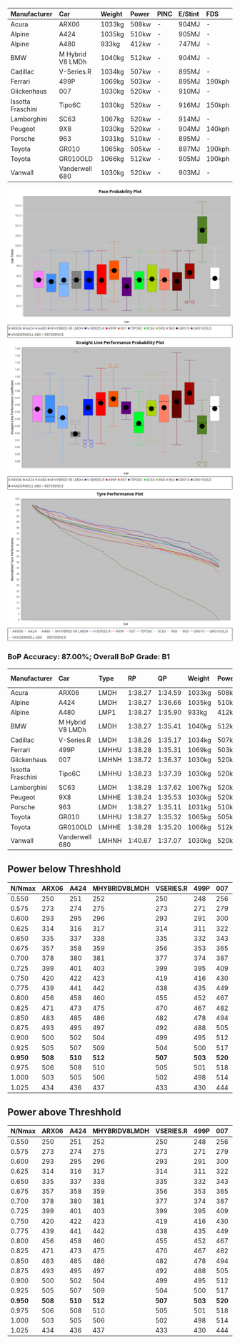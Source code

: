 |Manufacturer|Car|Weight|Power|PINC|E/Stint|FDS|
|:-|:-|:-|:-|:-|:-|:-|
|Acura|ARX06|1033kg|508kw|-|904MJ|-|
|Alpine|A424|1035kg|510kw|-|905MJ|-|
|Alpine|A480|933kg|412kw|-|747MJ|-|
|BMW|M Hybrid V8 LMDh|1040kg|512kw|-|904MJ|-|
|Cadillac|V-Series.R|1034kg|507kw|-|895MJ|-|
|Ferrari|499P|1069kg|503kw|-|895MJ|190kph|
|Glickenhaus|007|1030kg|520kw|-|910MJ|-|
|Issotta Fraschini|Tipo6C|1030kg|520kw|-|916MJ|150kph|
|Lamborghini|SC63|1067kg|520kw|-|914MJ|-|
|Peugeot|9X8|1030kg|520kw|-|904MJ|140kph|
|Porsche|963|1031kg|510kw|-|895MJ|-|
|Toyota|GR010|1065kg|505kw|-|897MJ|190kph|
|Toyota|GR010OLD|1066kg|512kw|-|905MJ|190kph|
|Vanwall|Vanderwell 680|1030kg|520kw|-|903MJ|-|

![PACECHART](./IMG/AUTO.png)
![STRAIGHTLINEPERFORMANCECHART](./IMG/AUTO_sp.png)
![TYREPERFORMANCECHART](./IMG/AUTO_tw.png)

### BoP Accuracy: 87.00%; Overall BoP Grade: B1
|Manufacturer|Car|Type|RP|QP|Weight|Power¹|Threshhold|PINC|Power²|E/Stint|AVG Vmax|FDS|RDLC|L/Stint|BOP-Grade|ModelAccuracy|ModelPoints|Match%|
|:-|:-|:-|:-|:-|:-|:-|:-|:-|:-|:-|:-|:-|:-|:-|:-|:-|:-|:-|
|Acura|ARX06|LMDH|1:38.27|1:34.59|1033kg|508kw|0.0kph|-|508kw|904MJ|304.15kph|-|1.03|29|-C1|100.00%|995|78.20%|
|Alpine|A424|LMDH|1:38.27|1:36.66|1035kg|510kw|0.0kph|-|510kw|905MJ|303.76kph|-|1.03|29|~A1|81.15%|521|99.60%|
|Alpine|A480|LMP1|1:38.27|1:35.90|933kg|412kw|0.0kph|-|412kw|747MJ|299.30kph|-|0.99|27|~A1|67.92%|957|100.00%|
|BMW|M Hybrid V8 LMDh|LMDH|1:38.27|1:35.41|1040kg|512kw|0.0kph|-|512kw|904MJ|299.66kph|-|1.03|29|-A2|98.60%|1690|90.77%|
|Cadillac|V-Series.R|LMDH|1:38.26|1:35.17|1034kg|507kw|0.0kph|-|507kw|895MJ|303.86kph|-|1.03|29|+A2|91.10%|1770|94.59%|
|Ferrari|499P|LMHHU|1:38.28|1:35.31|1069kg|503kw|0.0kph|-|503kw|895MJ|303.82kph|190kph|1.03|29|~A1|84.26%|2292|99.60%|
|Glickenhaus|007|LMHNH|1:38.72|1:36.37|1030kg|520kw|0.0kph|-|520kw|910MJ|307.46kph|-|0.96|29|~A1|94.63%|1605|99.55%|
|Issotta Fraschini|Tipo6C|LMHHU|1:38.23|1:37.39|1030kg|520kw|0.0kph|-|520kw|916MJ|305.51kph|150kph|1.08|29|+B1|66.67%|96|86.39%|
|Lamborghini|SC63|LMDH|1:38.28|1:37.62|1067kg|520kw|0.0kph|-|520kw|914MJ|300.55kph|-|1.02|29|+B1|96.77%|419|88.33%|
|Peugeot|9X8|LMHHE|1:38.24|1:35.53|1030kg|520kw|0.0kph|-|520kw|904MJ|304.45kph|140kph|1.04|29|~A1|83.63%|2468|98.17%|
|Porsche|963|LMDH|1:38.27|1:35.11|1031kg|510kw|0.0kph|-|510kw|895MJ|304.68kph|-|1.03|29|-A2|93.14%|5746|94.28%|
|Toyota|GR010|LMHHU|1:38.27|1:35.32|1065kg|505kw|0.0kph|-|505kw|897MJ|304.41kph|190kph|1.02|29|~A1|87.37%|3154|97.59%|
|Toyota|GR010OLD|LMHHE|1:38.28|1:35.20|1066kg|512kw|0.0kph|-|512kw|905MJ|306.81kph|190kph|1.02|29|~A1|89.81%|1393|96.47%|
|Vanwall|Vanderwell 680|LMHNH|1:40.67|1:37.07|1030kg|520kw|0.0kph|-|520kw|903MJ|300.53kph|-|1.01|29|+Ω2|90.28%|604|-5.54%|

## Power below Threshhold
|N/Nmax|ARX06|A424|MHYBRIDV8LMDH|VSERIES.R|499P|007|TIPO6C|SC63|9X8|963|GR010|GR010OLD|VANDERWELL680|​|RPM|A480|
|:-|:-|:-|:-|:-|:-|:-|:-|:-|:-|:-|:-|:-|:-|:-|:-|:-|
|0.550|250|251|252|250|248|256|256|256|256|251|249|252|256|​|--|-|
|0.575|273|274|275|273|271|279|279|279|279|274|272|275|279|​|--|-|
|0.600|293|295|296|293|291|300|300|300|300|295|292|296|300|​|--|-|
|0.625|314|316|317|314|311|322|322|322|322|316|312|317|322|​|--|-|
|0.650|335|337|338|335|332|343|343|343|343|337|333|338|343|​|--|-|
|0.675|357|358|359|356|353|365|365|365|365|358|355|359|365|​|--|-|
|0.700|378|380|381|377|374|387|387|387|387|380|376|381|387|​|--|-|
|0.725|399|401|403|399|395|409|409|409|409|401|397|403|409|​|--|-|
|0.750|420|422|423|419|416|430|430|430|430|422|417|423|430|​|--|-|
|0.775|439|441|442|438|435|449|449|449|449|441|436|442|449|​|5000|242|
|0.800|456|458|460|455|452|467|467|467|467|458|454|460|467|​|5500|286|
|0.825|471|473|475|470|467|482|482|482|482|473|469|475|482|​|6000|319|
|0.850|483|485|486|482|478|494|494|494|494|485|480|486|494|​|6500|361|
|0.875|493|495|497|492|488|505|505|505|505|495|490|497|505|​|7000|403|
|0.900|500|502|504|499|495|512|512|512|512|502|497|504|512|​|7500|413|
|0.925|505|507|509|504|500|517|517|517|517|507|502|509|517|​|8000|409|
|**0.950**|**508**|**510**|**512**|**507**|**503**|**520**|**520**|**520**|**520**|**510**|**505**|**512**|**520**|**​**|**8500**|**412**|
|0.975|506|508|510|505|501|518|518|518|518|508|503|510|518|​|9000|206|
|1.000|503|505|506|502|498|514|514|514|514|505|500|506|514|​|--|-|
|1.025|434|436|437|433|430|444|444|444|444|436|431|437|444|​|--|-|

## Power above Threshhold
|N/Nmax|ARX06|A424|MHYBRIDV8LMDH|VSERIES.R|499P|007|TIPO6C|SC63|9X8|963|GR010|GR010OLD|VANDERWELL680|​|RPM|A480|
|:-|:-|:-|:-|:-|:-|:-|:-|:-|:-|:-|:-|:-|:-|:-|:-|:-|
|0.550|250|251|252|250|248|256|256|256|256|251|249|252|256|​|--|-|
|0.575|273|274|275|273|271|279|279|279|279|274|272|275|279|​|--|-|
|0.600|293|295|296|293|291|300|300|300|300|295|292|296|300|​|--|-|
|0.625|314|316|317|314|311|322|322|322|322|316|312|317|322|​|--|-|
|0.650|335|337|338|335|332|343|343|343|343|337|333|338|343|​|--|-|
|0.675|357|358|359|356|353|365|365|365|365|358|355|359|365|​|--|-|
|0.700|378|380|381|377|374|387|387|387|387|380|376|381|387|​|--|-|
|0.725|399|401|403|399|395|409|409|409|409|401|397|403|409|​|--|-|
|0.750|420|422|423|419|416|430|430|430|430|422|417|423|430|​|--|-|
|0.775|439|441|442|438|435|449|449|449|449|441|436|442|449|​|5000|242|
|0.800|456|458|460|455|452|467|467|467|467|458|454|460|467|​|5500|286|
|0.825|471|473|475|470|467|482|482|482|482|473|469|475|482|​|6000|319|
|0.850|483|485|486|482|478|494|494|494|494|485|480|486|494|​|6500|361|
|0.875|493|495|497|492|488|505|505|505|505|495|490|497|505|​|7000|403|
|0.900|500|502|504|499|495|512|512|512|512|502|497|504|512|​|7500|413|
|0.925|505|507|509|504|500|517|517|517|517|507|502|509|517|​|8000|409|
|**0.950**|**508**|**510**|**512**|**507**|**503**|**520**|**520**|**520**|**520**|**510**|**505**|**512**|**520**|**​**|**8500**|**412**|
|0.975|506|508|510|505|501|518|518|518|518|508|503|510|518|​|9000|206|
|1.000|503|505|506|502|498|514|514|514|514|505|500|506|514|​|--|-|
|1.025|434|436|437|433|430|444|444|444|444|436|431|437|444|​|--|-|

